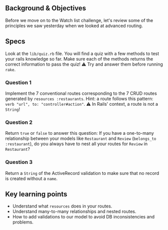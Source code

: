 ## Background & Objectives

Before we move on to the Watch list challenge, let's review some of the principles we saw yesterday when we looked at advanced routing.

## Specs

Look at the `lib/quiz.rb` file. You will find a quiz with a few methods
to test your rails knowledge so far. Make sure each of the methods returns
the correct information to pass the quiz!
⚠️ Try and answer them before running `rake`.

### Question 1

Implement the 7 conventional routes corresponding to the 7 CRUD routes generated by `resources :restaurants`.
Hint: a route follows this pattern: `verb "url", to: "controller#action"`.
⚠️ In Rails' context, a route is not a `String`!

### Question 2

Return `true` or `false` to answer this question:
If you have a one-to-many relationship between your models like `Restaurant` and `Review` (`belongs_to :restaurant`), do you always have to nest all your routes for `Review` in `Restaurant`?

### Question 3

Return a `String` of the ActiveRecord validation to make sure that no record is created without a `name`.


## Key learning points

- Understand what `resources` does in your routes.
- Understand many-to-many relationships and nested routes.
- How to add validations to our model to avoid DB inconsistencies and problems.
